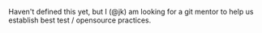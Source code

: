 Haven't defined this yet, but I (@jk) am looking for a git mentor to help us establish best test / opensource practices.
